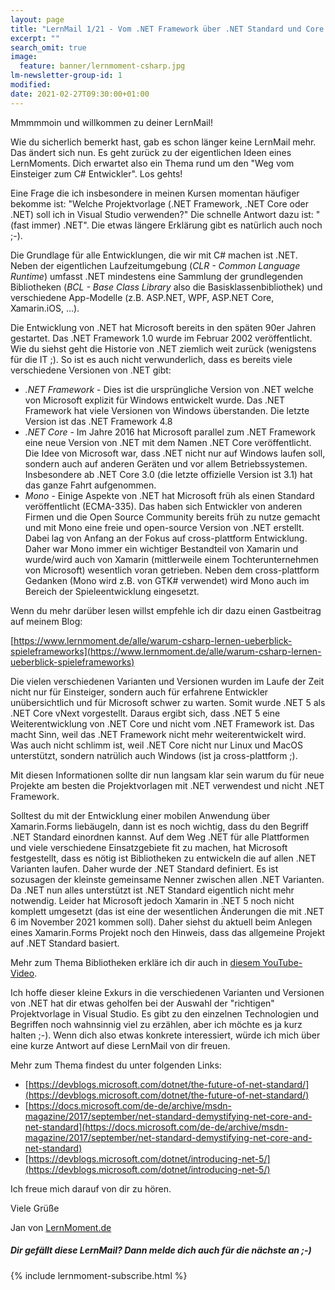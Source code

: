 ```yaml
---
layout: page
title: "LernMail 1/21 - Vom .NET Framework über .NET Standard und Core zu .NET 5"
excerpt: ""
search_omit: true
image:
  feature: banner/lernmoment-csharp.jpg
lm-newsletter-group-id: 1
modified:
date: 2021-02-27T09:30:00+01:00
---
```


Mmmmmoin und willkommen zu deiner LernMail!

Wie du sicherlich bemerkt hast, gab es schon länger keine LernMail mehr. Das ändert sich nun. Es geht zurück zu der eigentlichen Ideen eines LernMoments. Dich erwartet also ein Thema rund um den "Weg vom Einsteiger zum C# Entwickler". Los gehts!

Eine Frage die ich insbesondere in meinen Kursen momentan häufiger bekomme ist: "Welche Projektvorlage (.NET Framework, .NET Core oder .NET) soll ich in Visual Studio verwenden?" Die schnelle Antwort dazu ist: "(fast immer) .NET". Die etwas längere Erklärung gibt es natürlich auch noch ;-).

Die Grundlage für alle Entwicklungen, die wir mit C# machen ist .NET. Neben der eigentlichen Laufzeitumgebung (*CLR - Common Language Runtime*) umfasst .NET mindestens eine Sammlung der grundlegenden Bibliotheken (*BCL - Base Class Library* also die Basisklassenbibliothek) und verschiedene App-Modelle (z.B. ASP.NET, WPF, ASP.NET Core, Xamarin.iOS, ...).

Die Entwicklung von .NET hat Microsoft bereits in den späten 90er Jahren gestartet. Das .NET Framework 1.0 wurde im Februar 2002 veröffentlicht. Wie du siehst geht die Historie von .NET ziemlich weit zurück (wenigstens für die IT ;). So ist es auch nicht verwunderlich, dass es bereits viele verschiedene Versionen von .NET gibt:
- *.NET Framework* - Dies ist die ursprüngliche Version von .NET welche von Microsoft explizit für Windows entwickelt wurde. Das .NET Framework hat viele Versionen von Windows überstanden. Die letzte Version ist das .NET Framework 4.8
- *.NET Core* - Im Jahre 2016 hat Microsoft parallel zum .NET Framework eine neue Version von .NET mit dem Namen .NET Core veröffentlicht. Die Idee von Microsoft war, dass .NET nicht nur auf Windows laufen soll, sondern auch auf anderen Geräten und vor allem Betriebssystemen. Insbesondere ab .NET Core 3.0 (die letzte offizielle Version ist 3.1) hat das ganze Fahrt aufgenommen.
- *Mono* - Einige Aspekte von .NET hat Microsoft früh als einen Standard veröffentlicht (ECMA-335). Das haben sich Entwickler von anderen Firmen und die Open Source Community bereits früh zu nutze gemacht und mit Mono eine freie und open-source Version von .NET erstellt. Dabei lag von Anfang an der Fokus auf cross-plattform Entwicklung. Daher war Mono immer ein wichtiger Bestandteil von Xamarin und wurde/wird auch von Xamarin (mittlerweile einem Tochterunternehmen von Microsoft) wesentlich voran getrieben. Neben dem cross-plattform Gedanken (Mono wird z.B. von GTK# verwendet) wird Mono auch im Bereich der Spieleentwicklung eingesetzt.

Wenn du mehr darüber lesen willst empfehle ich dir dazu einen Gastbeitrag auf meinem Blog:

[https://www.lernmoment.de/alle/warum-csharp-lernen-ueberblick-spieleframeworks](https://www.lernmoment.de/alle/warum-csharp-lernen-ueberblick-spieleframeworks) 

Die vielen verschiedenen Varianten und Versionen wurden im Laufe der Zeit nicht nur für Einsteiger, sondern auch für erfahrene Entwickler unübersichtlich und für Microsoft schwer zu warten. Somit wurde .NET 5 als .NET Core vNext vorgestellt. Daraus ergibt sich, dass .NET 5 eine Weiterentwicklung von .NET Core und nicht vom .NET Framework ist. Das macht Sinn, weil das .NET Framework nicht mehr weiterentwickelt wird. Was auch nicht schlimm ist, weil .NET Core nicht nur Linux und MacOS unterstützt, sondern natrülich auch Windows (ist ja cross-plattform ;).

Mit diesen Informationen sollte dir nun langsam klar sein warum du für neue Projekte am besten die Projektvorlagen mit .NET verwendest und nicht .NET Framework.

Solltest du mit der Entwicklung einer mobilen Anwendung über Xamarin.Forms liebäugeln, dann ist es noch wichtig, dass du den Begriff .NET Standard einordnen kannst. Auf dem Weg .NET für alle Plattformen und viele verschiedene Einsatzgebiete fit zu machen, hat Microsoft festgestellt, dass es nötig ist Bibliotheken zu entwickeln die auf allen .NET Varianten laufen. Daher wurde der .NET Standard definiert. Es ist sozusagen der kleinste gemeinsame Nenner zwischen allen .NET Varianten. Da .NET nun alles unterstützt ist .NET Standard eigentlich nicht mehr notwendig. Leider hat Microsoft jedoch Xamarin in .NET 5 noch nicht komplett umgesetzt (das ist eine der wesentlichen Änderungen die mit .NET 6 im November 2021 kommen soll). Daher siehst du aktuell beim Anlegen eines Xamarin.Forms Projekt noch den Hinweis, dass das allgemeine Projekt auf .NET Standard basiert.

Mehr zum Thema Bibliotheken erkläre ich dir auch in [diesem YouTube-Video](https://www.youtube.com/watch?v=xhD1HCVj5V0&t=1661s).

Ich hoffe dieser kleine Exkurs in die verschiedenen Varianten und Versionen von .NET hat dir etwas geholfen bei der Auswahl der "richtigen" Projektvorlage in Visual Studio. Es gibt zu den einzelnen Technologien und Begriffen noch wahnsinnig viel zu erzählen, aber ich möchte es ja kurz halten ;-). Wenn dich also etwas konkrete interessiert, würde ich mich über eine kurze Antwort auf diese LernMail von dir freuen.

Mehr zum Thema findest du unter folgenden Links:

- [https://devblogs.microsoft.com/dotnet/the-future-of-net-standard/](https://devblogs.microsoft.com/dotnet/the-future-of-net-standard/)
- [https://docs.microsoft.com/de-de/archive/msdn-magazine/2017/september/net-standard-demystifying-net-core-and-net-standard](https://docs.microsoft.com/de-de/archive/msdn-magazine/2017/september/net-standard-demystifying-net-core-and-net-standard)
- [https://devblogs.microsoft.com/dotnet/introducing-net-5/](https://devblogs.microsoft.com/dotnet/introducing-net-5/)


Ich freue mich darauf von dir zu hören.

Viele Grüße

Jan von [LernMoment.de](https://www.lernmoment.de)


<div class="subscribe-notice">
  <h5>Dir gefällt diese LernMail? Dann melde dich auch für die nächste an ;-)</h5>
	{% include lernmoment-subscribe.html %}
</div>